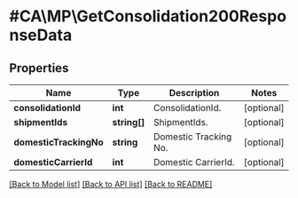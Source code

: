 # #CA\MP\GetConsolidation200ResponseData

## Properties

Name | Type | Description | Notes
------------ | ------------- | ------------- | -------------
**consolidationId** | **int** | ConsolidationId. | [optional]
**shipmentIds** | **string[]** | ShipmentIds. | [optional]
**domesticTrackingNo** | **string** | Domestic Tracking No. | [optional]
**domesticCarrierId** | **int** | Domestic CarrierId. | [optional]


[[Back to Model list]](../) [[Back to API list]](../../Api/CA/MP) [[Back to README]](../../README.md)
